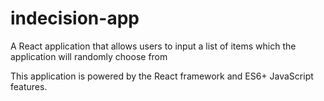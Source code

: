 # indecision-app
A React application that allows users to input a list of items which the application will randomly choose from

This application is powered by the React framework and ES6+ JavaScript features.
